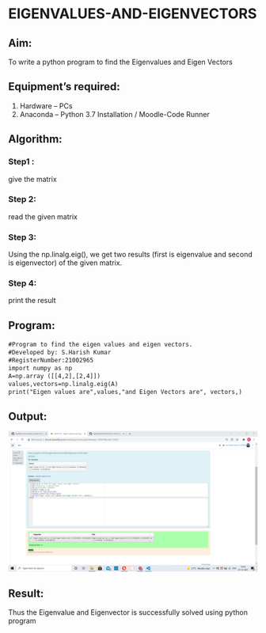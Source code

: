 # EIGENVALUES-AND-EIGENVECTORS
## Aim:
To write a python program to find the Eigenvalues and Eigen Vectors
## Equipment’s required:
1. 	Hardware – PCs
2. 	Anaconda – Python 3.7 Installation / Moodle-Code Runner
## Algorithm:
### Step1 : 
give the matrix
### Step 2: 
read the given matrix
### Step 3:
 Using the np.linalg.eig(),  we get two results (first is eigenvalue and second is eigenvector) of the given matrix.
### Step 4: 
print the result

## Program:
~~~
#Program to find the eigen values and eigen vectors.
#Developed by: S.Harish Kumar
#RegisterNumber:21002965
import numpy as np
A=np.array ([[4,2],[2,4]])
values,vectors=np.linalg.eig(A)
print("Eigen values are",values,"and Eigen Vectors are", vectors,)
~~~

## Output:
![OUTPUT](https://github.com/Hp9806/EIGENVALUES-AND-EIGENVECTORS/blob/main/EIGEN%20VALUES%20HARI.png?raw=true)


## Result:
Thus the Eigenvalue and Eigenvector is successfully solved using python program
